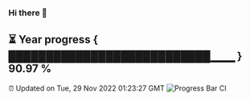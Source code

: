 ### Hi there 👋
⏳ Year progress { ███████████████████████████▁▁▁ } 90.97 %
---
⏰ Updated on Tue, 29 Nov 2022 01:23:27 GMT
![Progress Bar CI](https://github.com/liununu/liununu/workflows/Progress%20Bar%20CI/badge.svg)

